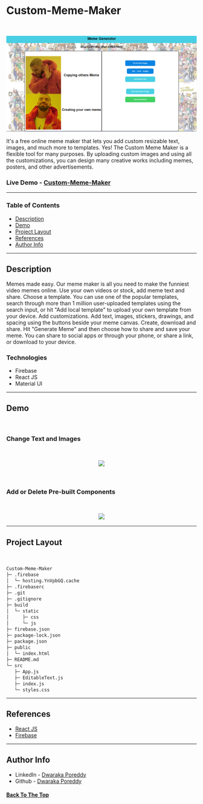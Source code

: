 # Custom-Meme-Maker 
<br>

<p align="center">
  <img  src="demo.png" >  
</p>

It's a free online meme maker that lets you add custom resizable text, images, and much more to templates. Yes! The Custom Meme Maker is a flexible tool for many purposes. By uploading custom images and using all the customizations, you can design many creative works including memes, posters, and other advertisements.

### Live Demo - [Custom-Meme-Maker](https://custom-meme-maker.web.app/)

---

### Table of Contents

- [Description](#description)
- [Demo](#demo)
- [Project Layout](#project-layout)
- [References](#references)
- [Author Info](#author-info)

---

## Description

Memes made easy. Our meme maker is all you need to make the funniest video memes online. Use your own videos or stock, add meme text and share.
Choose a template. You can use one of the popular templates, search through more than 1 million user-uploaded templates using the search input, or hit "Add local template" to upload your own template from your device.
Add customizations. Add text, images, stickers, drawings, and spacing using the buttons beside your meme canvas.
Create, download and share. Hit "Generate Meme" and then choose how to share and save your meme. You can share to social apps or through your phone, or share a link, or download to your device.

### Technologies

- Firebase 
- React JS
- Material UI

---


## Demo

<br>

### Change Text and Images
<br>
<p align="center">
  <img  src="g1.gif" >  
</p>

<br>

### Add or Delete Pre-built Components

<br/>
<p align="center">
  <img  src="g2.gif" >  
</p>


---

## Project Layout
<br />

```
Custom-Meme-Maker
├─ .firebase
│  └─ hosting.YnVpbGQ.cache
├─ .firebaserc
├─ .git
├─ .gitignore
├─ build
│  └─ static
│     ├─ css
│     └─ js
├─ firebase.json
├─ package-lock.json
├─ package.json
├─ public
│  └─ index.html
├─ README.md
└─ src
   ├─ App.js
   ├─ EditableText.js
   ├─ index.js
   └─ styles.css

```
---

## References

- [React JS](https://reactjs.org/)
- [Firebase](https://firebase.google.com/)

---

## Author Info

- LinkedIn - [Dwaraka Poreddy](https://www.linkedin.com/in/dwarakanath-reddy-poreddy-3bbb231b1/)
- Github - [Dwaraka Poreddy](https://github.com/Dwaraka-Poreddy)

#### [Back To The Top](#Custom-Meme-Maker )



